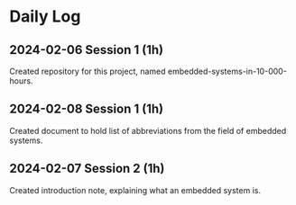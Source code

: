 # Daily Log

## 2024-02-06 Session 1 (1h)

Created repository for this project, named embedded-systems-in-10-000-hours.

## 2024-02-08 Session 1 (1h)

Created document to hold list of abbreviations from the field of embedded systems.

## 2024-02-07 Session 2 (1h)

Created introduction note, explaining what an embedded system is.
